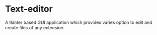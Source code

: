 # Text-editor
A tkinter based GUI application which provides varies option to edit and create files of any extension.
